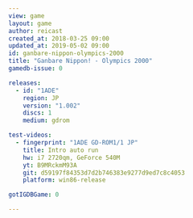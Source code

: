 ```yaml
---
view: game
layout: game
author: reicast
created_at: 2018-03-25 09:00
updated_at: 2019-05-02 09:00
id: ganbare-nippon-olympics-2000
title: "Ganbare Nippon! - Olympics 2000"
gamedb-issue: 0

releases:
  - id: "1ADE"
    region: JP
    version: "1.002"
    discs: 1
    medium: gdrom

test-videos:
  - fingerprint: "1ADE GD-ROM1/1 JP"
    title: Intro auto run
    hw: i7 2720qm, GeForce 540M
    yt: B9MRckmM93A
    git: d59197f84353d7d2b746383e9277d9ed7c8c4053
    platform: win86-release

gotIGDBGame: 0

---
```

